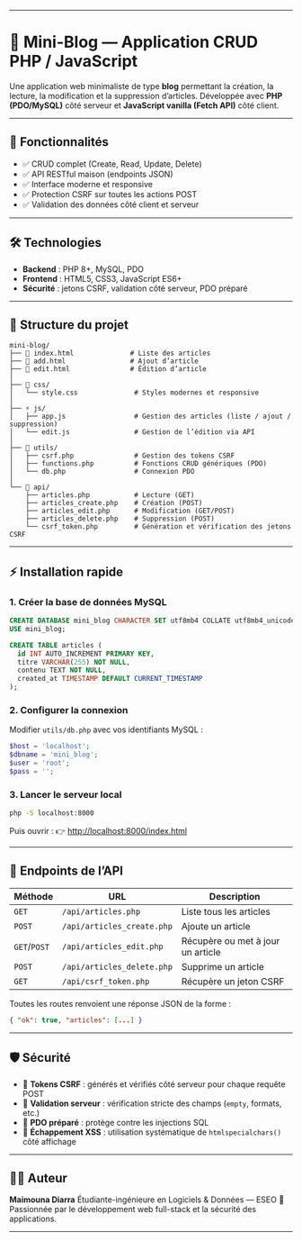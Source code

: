 
---

# 📰 Mini-Blog — Application CRUD PHP / JavaScript

Une application web minimaliste de type **blog** permettant la création, la lecture, la modification et la suppression d’articles.
Développée avec **PHP (PDO/MySQL)** côté serveur et **JavaScript vanilla (Fetch API)** côté client.

---

## 🚀 Fonctionnalités

* ✅ CRUD complet (Create, Read, Update, Delete)
* ✅ API RESTful maison (endpoints JSON)
* ✅ Interface moderne et responsive
* ✅ Protection CSRF sur toutes les actions POST
* ✅ Validation des données côté client et serveur

---

## 🛠️ Technologies

* **Backend** : PHP 8+, MySQL, PDO
* **Frontend** : HTML5, CSS3, JavaScript ES6+
* **Sécurité** : jetons CSRF, validation côté serveur, PDO préparé

---

## 📁 Structure du projet

```
mini-blog/
├── 📄 index.html              # Liste des articles
├── 📄 add.html                # Ajout d’article
├── 📄 edit.html               # Édition d’article
│
├── 🎨 css/
│   └── style.css              # Styles modernes et responsive
│
├── ⚡ js/
│   ├── app.js                 # Gestion des articles (liste / ajout / suppression)
│   └── edit.js                # Gestion de l’édition via API
│
├── 🧩 utils/
│   ├── csrf.php               # Gestion des tokens CSRF
│   ├── functions.php          # Fonctions CRUD génériques (PDO)
│   └── db.php                 # Connexion PDO
│
└── 🔧 api/
    ├── articles.php           # Lecture (GET)
    ├── articles_create.php    # Création (POST)
    ├── articles_edit.php      # Modification (GET/POST)
    ├── articles_delete.php    # Suppression (POST)
    └── csrf_token.php         # Génération et vérification des jetons CSRF
```

---

## ⚡ Installation rapide

### 1. Créer la base de données MySQL

```sql
CREATE DATABASE mini_blog CHARACTER SET utf8mb4 COLLATE utf8mb4_unicode_ci;
USE mini_blog;

CREATE TABLE articles (
  id INT AUTO_INCREMENT PRIMARY KEY,
  titre VARCHAR(255) NOT NULL,
  contenu TEXT NOT NULL,
  created_at TIMESTAMP DEFAULT CURRENT_TIMESTAMP
);
```

### 2. Configurer la connexion

Modifier `utils/db.php` avec vos identifiants MySQL :

```php
$host = 'localhost';
$dbname = 'mini_blog';
$user = 'root';
$pass = '';
```

### 3. Lancer le serveur local

```bash
php -S localhost:8000
```

Puis ouvrir : 👉 [http://localhost:8000/index.html](http://localhost:8000/index.html)

---

## 🔌 Endpoints de l’API

| Méthode      | URL                        | Description                       |
| ------------ | -------------------------- | --------------------------------- |
| `GET`        | `/api/articles.php`        | Liste tous les articles           |
| `POST`       | `/api/articles_create.php` | Ajoute un article                 |
| `GET`/`POST` | `/api/articles_edit.php`   | Récupère ou met à jour un article |
| `POST`       | `/api/articles_delete.php` | Supprime un article               |
| `GET`        | `/api/csrf_token.php`      | Récupère un jeton CSRF            |

Toutes les routes renvoient une réponse JSON de la forme :

```json
{ "ok": true, "articles": [...] }
```

---

## 🛡️ Sécurité

* 🔐 **Tokens CSRF** : générés et vérifiés côté serveur pour chaque requête POST
* 🧩 **Validation serveur** : vérification stricte des champs (`empty`, formats, etc.)
* 🧱 **PDO préparé** : protège contre les injections SQL
* 🧼 **Échappement XSS** : utilisation systématique de `htmlspecialchars()` côté affichage

---

## 👩‍💻 Auteur

**Maimouna Diarra**
Étudiante-ingénieure en Logiciels & Données — ESEO
💼 Passionnée par le développement web full-stack et la sécurité des applications.

---
